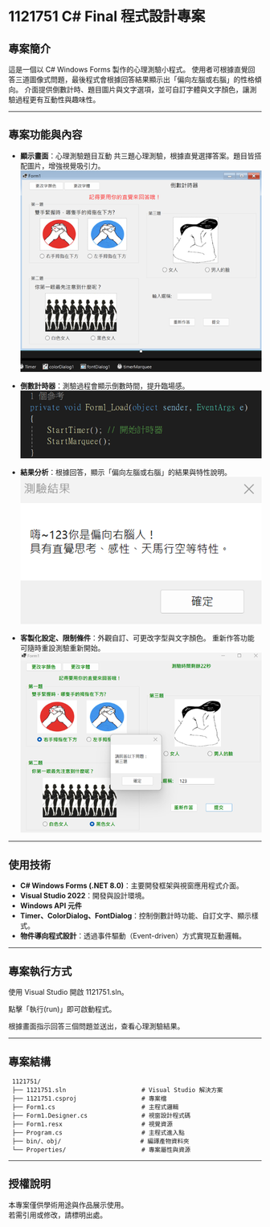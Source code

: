 # 1121751 C# Final 程式設計專案

## 專案簡介

這是一個以 C# Windows Forms 製作的心理測驗小程式。
使用者可根據直覺回答三道圖像式問題，最後程式會根據回答結果顯示出「偏向左腦或右腦」的性格傾向。
介面提供倒數計時、題目圖片與文字選項，並可自訂字體與文字顏色，讓測驗過程更有互動性與趣味性。

---

## 專案功能與內容

- **顯示畫面**：心理測驗題目互動
共三題心理測驗，根據直覺選擇答案。題目皆搭配圖片，增強視覺吸引力。
![預覽](img/01.png) 

- **倒數計時器**：測驗過程會顯示倒數時間，提升臨場感。
![預覽](img/02.png)

- **結果分析**：根據回答，顯示「偏向左腦或右腦」的結果與特性說明。
![預覽](img/04.png)

- **客製化設定、限制條件**：外觀自訂、可更改字型與文字顏色。
重新作答功能
可隨時重設測驗重新開始。
![預覽](img/03.png)
---

## 使用技術
- **C# Windows Forms (.NET 8.0)**：主要開發框架與視窗應用程式介面。
- **Visual Studio 2022**：開發與設計環境。
- **Windows API 元件**
- **Timer、ColorDialog、FontDialog**：控制倒數計時功能、自訂文字、顯示樣式。
- **物件導向程式設計**：透過事件驅動（Event-driven）方式實現互動邏輯。

---

## 專案執行方式

使用 Visual Studio 開啟 1121751.sln。

點擊「執行(run)」即可啟動程式。

根據畫面指示回答三個問題並送出，查看心理測驗結果。

---

## 專案結構
```
 1121751/
 ├── 1121751.sln                     # Visual Studio 解決方案
 ├── 1121751.csproj                  # 專案檔
 ├── Form1.cs                        # 主程式邏輯
 ├── Form1.Designer.cs               # 視窗設計程式碼
 ├── Form1.resx                      # 視覺資源
 ├── Program.cs                      # 主程式進入點
 ├── bin/、obj/                      # 編譯產物資料夾
 └── Properties/                     # 專案屬性與資源

```
---

## 授權說明
本專案僅供學術用途與作品展示使用。  
若需引用或修改，請標明出處。
